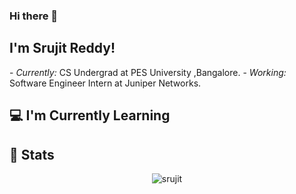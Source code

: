 ### Hi there 👋


<h2>I'm Srujit Reddy!</h2>
- <i>Currently:</i>  CS Undergrad at PES University ,Bangalore. 
- <i>Working:</i>  Software Engineer Intern at Juniper Networks.

<h2>💻 I'm Currently Learning</h2>

<h2>👀 Stats</h2>

<div>
<p align="center"> <img src="https://github-readme-stats.vercel.app/api?username=srujit-n&show_icons=true&theme=gotham" alt="srujit" />
</div>
